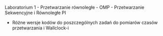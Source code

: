 Laboratorium 1 - Przetwarzanie równoległe - OMP - Przetwarzanie Sekwencyjne i Równoległe PI 
- Różne wersje kodów do poszczególnych zadań do pomiarów czasów przetwarzania i Wallclock-i
